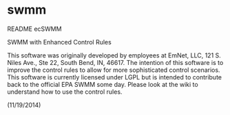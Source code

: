 # swmm
README
ecSWMM

SWMM with Enhanced Control Rules

This software was originally developed by employees at EmNet, LLC, 121 S. Niles Ave., Ste 22, South Bend, IN, 46617. The intention of this software is to improve the control rules to allow for more sophisticated control scenarios. This software is currently licensed under LGPL but is intended to contribute back to the official EPA SWMM some day. Please look at the wiki to understand how to use the control rules.

(11/19/2014)
